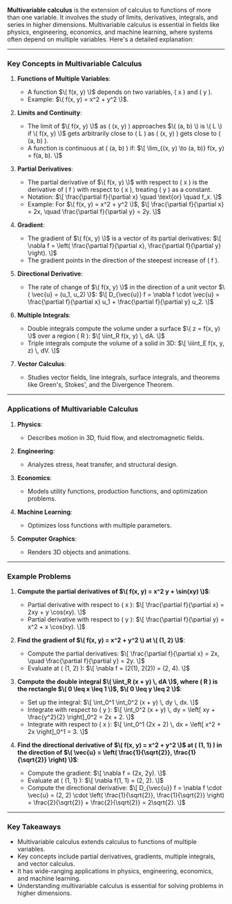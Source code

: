 **Multivariable calculus** is the extension of calculus to functions of more than one variable. It involves the study of limits, derivatives, integrals, and series in higher dimensions. Multivariable calculus is essential in fields like physics, engineering, economics, and machine learning, where systems often depend on multiple variables. Here's a detailed explanation:

---

### **Key Concepts in Multivariable Calculus**

1. **Functions of Multiple Variables**:
   - A function $\( f(x, y) \)$ depends on two variables, \( x \) and \( y \).
   - Example: $\( f(x, y) = x^2 + y^2 \)$.

2. **Limits and Continuity**:
   - The limit of $\( f(x, y) \)$ as \( (x, y) \) approaches $\( (a, b) \) is \( L \) if \( f(x, y) \)$ gets arbitrarily close to \( L \) as \( (x, y) \) gets close to \( (a, b) \).
   - A function is continuous at \( (a, b) \) if:
     $\[
     \lim_{(x, y) \to (a, b)} f(x, y) = f(a, b).
     \]$

3. **Partial Derivatives**:
   - The partial derivative of $\( f(x, y) \)$ with respect to \( x \) is the derivative of \( f \) with respect to \( x \), treating \( y \) as a constant.
   - Notation:
     $\[
     \frac{\partial f}{\partial x} \quad \text{or} \quad f_x.
     \]$
   - Example: For $\( f(x, y) = x^2 + y^2 \)$,
     $\[
     \frac{\partial f}{\partial x} = 2x, \quad \frac{\partial f}{\partial y} = 2y.
     \]$

4. **Gradient**:
   - The gradient of $\( f(x, y) \)$ is a vector of its partial derivatives:
     $\[
     \nabla f = \left( \frac{\partial f}{\partial x}, \frac{\partial f}{\partial y} \right).
     \]$
   - The gradient points in the direction of the steepest increase of \( f \).

5. **Directional Derivative**:
   - The rate of change of $\( f(x, y) \)$ in the direction of a unit vector $\( \vec{u} = (u_1, u_2) \)$:
     $\[
     D_{\vec{u}} f = \nabla f \cdot \vec{u} = \frac{\partial f}{\partial x} u_1 + \frac{\partial f}{\partial y} u_2.
     \]$

6. **Multiple Integrals**:
   - Double integrals compute the volume under a surface $\( z = f(x, y) \)$ over a region \( R \):
     $\[
     \iint_R f(x, y) \, dA.
     \]$
   - Triple integrals compute the volume of a solid in 3D:
     $\[
     \iiint_E f(x, y, z) \, dV.
     \]$

7. **Vector Calculus**:
   - Studies vector fields, line integrals, surface integrals, and theorems like Green's, Stokes', and the Divergence Theorem.

---

### **Applications of Multivariable Calculus**

1. **Physics**:
   - Describes motion in 3D, fluid flow, and electromagnetic fields.

2. **Engineering**:
   - Analyzes stress, heat transfer, and structural design.

3. **Economics**:
   - Models utility functions, production functions, and optimization problems.

4. **Machine Learning**:
   - Optimizes loss functions with multiple parameters.

5. **Computer Graphics**:
   - Renders 3D objects and animations.

---

### **Example Problems**

1. **Compute the partial derivatives of $\( f(x, y) = x^2 y + \sin(xy) \)$**:
   - Partial derivative with respect to \( x \):
     $\[
     \frac{\partial f}{\partial x} = 2xy + y \cos(xy).
     \]$
   - Partial derivative with respect to \( y \):
     $\[
     \frac{\partial f}{\partial y} = x^2 + x \cos(xy).
     \]$

2. **Find the gradient of $\( f(x, y) = x^2 + y^2 \) at \( (1, 2) \)$**:
   - Compute the partial derivatives:
     $\[
     \frac{\partial f}{\partial x} = 2x, \quad \frac{\partial f}{\partial y} = 2y.
     \]$
   - Evaluate at \( (1, 2) \):
     $\[
     \nabla f = (2(1), 2(2)) = (2, 4).
     \]$

3. **Compute the double integral $\( \iint_R (x + y) \, dA \)$, where \( R \) is the rectangle $\( 0 \leq x \leq 1 \)$, $\( 0 \leq y \leq 2 \)$**:
   - Set up the integral:
     $\[
     \int_0^1 \int_0^2 (x + y) \, dy \, dx.
     \]$
   - Integrate with respect to \( y \):
     $\[
     \int_0^2 (x + y) \, dy = \left[ xy + \frac{y^2}{2} \right]_0^2 = 2x + 2.
     \]$
   - Integrate with respect to \( x \):
     $\[
     \int_0^1 (2x + 2) \, dx = \left[ x^2 + 2x \right]_0^1 = 3.
     \]$

4. **Find the directional derivative of $\( f(x, y) = x^2 + y^2 \)$ at \( (1, 1) \) in the direction of $\( \vec{u} = \left( \frac{1}{\sqrt{2}}, \frac{1}{\sqrt{2}} \right) \)$**:
   - Compute the gradient:
     $\[
     \nabla f = (2x, 2y).
     \]$
   - Evaluate at \( (1, 1) \):
     $\[
     \nabla f(1, 1) = (2, 2).
     \]$
   - Compute the directional derivative:
     $\[
     D_{\vec{u}} f = \nabla f \cdot \vec{u} = (2, 2) \cdot \left( \frac{1}{\sqrt{2}}, \frac{1}{\sqrt{2}} \right) = \frac{2}{\sqrt{2}} + \frac{2}{\sqrt{2}} = 2\sqrt{2}.
     \]$

---

### **Key Takeaways**
- Multivariable calculus extends calculus to functions of multiple variables.
- Key concepts include partial derivatives, gradients, multiple integrals, and vector calculus.
- It has wide-ranging applications in physics, engineering, economics, and machine learning.
- Understanding multivariable calculus is essential for solving problems in higher dimensions.
